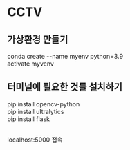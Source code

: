 # CCTV

## 가상환경 만들기
conda create --name myenv python=3.9 <br/>
activate myvenv

## 터미널에 필요한 것들 설치하기
pip install opencv-python<br/>
pip install ultralytics<br/>
pip install flask

##
localhost:5000 접속
